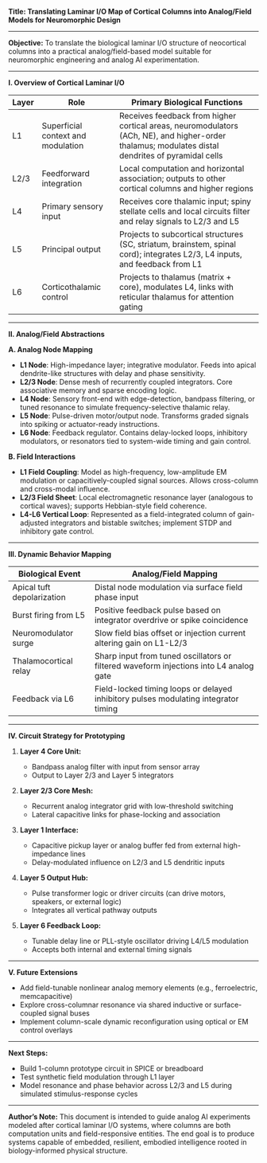 **Title: Translating Laminar I/O Map of Cortical Columns into Analog/Field Models for Neuromorphic Design**

---

**Objective:**
To translate the biological laminar I/O structure of neocortical columns into a practical analog/field-based model suitable for neuromorphic engineering and analog AI experimentation.

---

**I. Overview of Cortical Laminar I/O**

| Layer | Role                               | Primary Biological Functions                                                                                                                      |
| ----- | ---------------------------------- | ------------------------------------------------------------------------------------------------------------------------------------------------- |
| L1    | Superficial context and modulation | Receives feedback from higher cortical areas, neuromodulators (ACh, NE), and higher-order thalamus; modulates distal dendrites of pyramidal cells |
| L2/3  | Feedforward integration            | Local computation and horizontal association; outputs to other cortical columns and higher regions                                                |
| L4    | Primary sensory input              | Receives core thalamic input; spiny stellate cells and local circuits filter and relay signals to L2/3 and L5                                     |
| L5    | Principal output                   | Projects to subcortical structures (SC, striatum, brainstem, spinal cord); integrates L2/3, L4 inputs, and feedback from L1                       |
| L6    | Corticothalamic control            | Projects to thalamus (matrix + core), modulates L4, links with reticular thalamus for attention gating                                            |

---

**II. Analog/Field Abstractions**

**A. Analog Node Mapping**

* **L1 Node**: High-impedance layer; integrative modulator. Feeds into apical dendrite-like structures with delay and phase sensitivity.
* **L2/3 Node**: Dense mesh of recurrently coupled integrators. Core associative memory and sparse encoding logic.
* **L4 Node**: Sensory front-end with edge-detection, bandpass filtering, or tuned resonance to simulate frequency-selective thalamic relay.
* **L5 Node**: Pulse-driven motor/output node. Transforms graded signals into spiking or actuator-ready instructions.
* **L6 Node**: Feedback regulator. Contains delay-locked loops, inhibitory modulators, or resonators tied to system-wide timing and gain control.

**B. Field Interactions**

* **L1 Field Coupling**: Model as high-frequency, low-amplitude EM modulation or capacitively-coupled signal sources. Allows cross-column and cross-modal influence.
* **L2/3 Field Sheet**: Local electromagnetic resonance layer (analogous to cortical waves); supports Hebbian-style field coherence.
* **L4-L6 Vertical Loop**: Represented as a field-integrated column of gain-adjusted integrators and bistable switches; implement STDP and inhibitory gate control.

---

**III. Dynamic Behavior Mapping**

| Biological Event           | Analog/Field Mapping                                                                   |
| -------------------------- | -------------------------------------------------------------------------------------- |
| Apical tuft depolarization | Distal node modulation via surface field phase input                                   |
| Burst firing from L5       | Positive feedback pulse based on integrator overdrive or spike coincidence             |
| Neuromodulator surge       | Slow field bias offset or injection current altering gain on L1-L2/3                   |
| Thalamocortical relay      | Sharp input from tuned oscillators or filtered waveform injections into L4 analog gate |
| Feedback via L6            | Field-locked timing loops or delayed inhibitory pulses modulating integrator timing    |

---

**IV. Circuit Strategy for Prototyping**

1. **Layer 4 Core Unit:**

   * Bandpass analog filter with input from sensor array
   * Output to Layer 2/3 and Layer 5 integrators

2. **Layer 2/3 Core Mesh:**

   * Recurrent analog integrator grid with low-threshold switching
   * Lateral capacitive links for phase-locking and association

3. **Layer 1 Interface:**

   * Capacitive pickup layer or analog buffer fed from external high-impedance lines
   * Delay-modulated influence on L2/3 and L5 dendritic inputs

4. **Layer 5 Output Hub:**

   * Pulse transformer logic or driver circuits (can drive motors, speakers, or external logic)
   * Integrates all vertical pathway outputs

5. **Layer 6 Feedback Loop:**

   * Tunable delay line or PLL-style oscillator driving L4/L5 modulation
   * Accepts both internal and external timing signals

---

**V. Future Extensions**

* Add field-tunable nonlinear analog memory elements (e.g., ferroelectric, memcapacitive)
* Explore cross-columnar resonance via shared inductive or surface-coupled signal buses
* Implement column-scale dynamic reconfiguration using optical or EM control overlays

---

**Next Steps:**

* Build 1-column prototype circuit in SPICE or breadboard
* Test synthetic field modulation through L1 layer
* Model resonance and phase behavior across L2/3 and L5 during simulated stimulus-response cycles

---

**Author’s Note:**
This document is intended to guide analog AI experiments modeled after cortical laminar I/O systems, where columns are both computation units and field-responsive entities. The end goal is to produce systems capable of embedded, resilient, embodied intelligence rooted in biology-informed physical structure.
